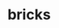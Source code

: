 ---
title: "bricks"
layout: cache
categories: [package, develop]
meta: {"versions": ["2023.08.25"], "compilers": ["gcc@=11.4.0", "gcc@=9.4.0", "oneapi@=2024.2.1"], "oss": ["ubuntu20.04", "ubuntu22.04"], "platforms": ["linux"], "targets": ["ppc64le", "x86_64_v3"], "stacks": ["e4s", "e4s-oneapi", "e4s-power", "root"], "num_specs": 11, "num_specs_by_stack": {"root": 11, "e4s-power": 4, "e4s": 4, "e4s-oneapi": 3}}
spec_details: [{"hash": "igya5uyfhr7a6d3if237vzuvugcnqxc6", "compiler": "gcc@=9.4.0", "versions": ["2023.08.25"], "os": "ubuntu20.04", "platform": "linux", "target": "ppc64le", "variants": ["build_system=cmake", "build_type=Release", "~cuda", "generator=make", "~ipo", "patches=7fe8d1d"], "stacks": ["root", "e4s-power"], "size": "-", "tarball": "https://binaries.spack.io/develop/build_cache/linux-ubuntu20.04-ppc64le/gcc-9.4.0/bricks-2023.08.25/linux-ubuntu20.04-ppc64le-gcc-9.4.0-bricks-2023.08.25-igya5uyfhr7a6d3if237vzuvugcnqxc6.spack"}, {"hash": "kp6n3sctmfgn3isswj6nhtuwqvwm5wl4", "compiler": "gcc@=9.4.0", "versions": ["2023.08.25"], "os": "ubuntu20.04", "platform": "linux", "target": "ppc64le", "variants": ["build_system=cmake", "build_type=Release", "+cuda", "generator=make", "~ipo", "patches=7fe8d1d"], "stacks": ["root", "e4s-power"], "size": "-", "tarball": "https://binaries.spack.io/develop/build_cache/linux-ubuntu20.04-ppc64le/gcc-9.4.0/bricks-2023.08.25/linux-ubuntu20.04-ppc64le-gcc-9.4.0-bricks-2023.08.25-kp6n3sctmfgn3isswj6nhtuwqvwm5wl4.spack"}, {"hash": "ykk3u3vcolk2wehabbxkvwkckdwaulnv", "compiler": "gcc@=9.4.0", "versions": ["2023.08.25"], "os": "ubuntu20.04", "platform": "linux", "target": "ppc64le", "variants": ["build_system=cmake", "build_type=Release", "~cuda", "generator=make", "~ipo", "patches=7fe8d1d"], "stacks": ["root", "e4s-power"], "size": "-", "tarball": "https://binaries.spack.io/develop/build_cache/linux-ubuntu20.04-ppc64le/gcc-9.4.0/bricks-2023.08.25/linux-ubuntu20.04-ppc64le-gcc-9.4.0-bricks-2023.08.25-ykk3u3vcolk2wehabbxkvwkckdwaulnv.spack"}, {"hash": "nwd2gyxovekgcncmenmqxov6ak6i3u33", "compiler": "gcc@=9.4.0", "versions": ["2023.08.25"], "os": "ubuntu20.04", "platform": "linux", "target": "ppc64le", "variants": ["build_system=cmake", "build_type=Release", "+cuda", "generator=make", "~ipo", "patches=7fe8d1d"], "stacks": ["root", "e4s-power"], "size": "-", "tarball": "https://binaries.spack.io/develop/build_cache/linux-ubuntu20.04-ppc64le/gcc-9.4.0/bricks-2023.08.25/linux-ubuntu20.04-ppc64le-gcc-9.4.0-bricks-2023.08.25-nwd2gyxovekgcncmenmqxov6ak6i3u33.spack"}, {"hash": "3mqzbp4ry54jwwodtcswfcks67yvkxs7", "compiler": "gcc@=11.4.0", "versions": ["2023.08.25"], "os": "ubuntu22.04", "platform": "linux", "target": "x86_64_v3", "variants": ["build_system=cmake", "build_type=Release", "~cuda", "generator=make", "~ipo", "patches=7fe8d1d"], "stacks": ["root", "e4s"], "size": "-", "tarball": "https://binaries.spack.io/develop/build_cache/linux-ubuntu22.04-x86_64_v3/gcc-11.4.0/bricks-2023.08.25/linux-ubuntu22.04-x86_64_v3-gcc-11.4.0-bricks-2023.08.25-3mqzbp4ry54jwwodtcswfcks67yvkxs7.spack"}, {"hash": "2mdnfftdb4gwqbblyskppd5g33mfchpk", "compiler": "gcc@=11.4.0", "versions": ["2023.08.25"], "os": "ubuntu22.04", "platform": "linux", "target": "x86_64_v3", "variants": ["build_system=cmake", "build_type=Release", "+cuda", "generator=make", "~ipo", "patches=7fe8d1d"], "stacks": ["root", "e4s"], "size": "-", "tarball": "https://binaries.spack.io/develop/build_cache/linux-ubuntu22.04-x86_64_v3/gcc-11.4.0/bricks-2023.08.25/linux-ubuntu22.04-x86_64_v3-gcc-11.4.0-bricks-2023.08.25-2mdnfftdb4gwqbblyskppd5g33mfchpk.spack"}, {"hash": "3tlnlij3u7s3fxf7lng72uw4ijvk3sfm", "compiler": "gcc@=11.4.0", "versions": ["2023.08.25"], "os": "ubuntu22.04", "platform": "linux", "target": "x86_64_v3", "variants": ["build_system=cmake", "build_type=Release", "~cuda", "generator=make", "~ipo", "patches=7fe8d1d"], "stacks": ["root", "e4s"], "size": "-", "tarball": "https://binaries.spack.io/develop/build_cache/linux-ubuntu22.04-x86_64_v3/gcc-11.4.0/bricks-2023.08.25/linux-ubuntu22.04-x86_64_v3-gcc-11.4.0-bricks-2023.08.25-3tlnlij3u7s3fxf7lng72uw4ijvk3sfm.spack"}, {"hash": "wykiqwue25mkhiqrx3lyvncekpzwf3wv", "compiler": "gcc@=11.4.0", "versions": ["2023.08.25"], "os": "ubuntu22.04", "platform": "linux", "target": "x86_64_v3", "variants": ["build_system=cmake", "build_type=Release", "+cuda", "generator=make", "~ipo", "patches=7fe8d1d"], "stacks": ["root", "e4s"], "size": "-", "tarball": "https://binaries.spack.io/develop/build_cache/linux-ubuntu22.04-x86_64_v3/gcc-11.4.0/bricks-2023.08.25/linux-ubuntu22.04-x86_64_v3-gcc-11.4.0-bricks-2023.08.25-wykiqwue25mkhiqrx3lyvncekpzwf3wv.spack"}, {"hash": "ie753tws4omnt27iz6utag5m7xav2xi3", "compiler": "oneapi@=2024.2.1", "versions": ["2023.08.25"], "os": "ubuntu22.04", "platform": "linux", "target": "x86_64_v3", "variants": ["build_system=cmake", "build_type=Release", "~cuda", "generator=make", "~ipo", "patches=7fe8d1d"], "stacks": ["root", "e4s-oneapi"], "size": "-", "tarball": "https://binaries.spack.io/develop/build_cache/linux-ubuntu22.04-x86_64_v3/oneapi-2024.2.1/bricks-2023.08.25/linux-ubuntu22.04-x86_64_v3-oneapi-2024.2.1-bricks-2023.08.25-ie753tws4omnt27iz6utag5m7xav2xi3.spack"}, {"hash": "x3rrnsg2yvxczlrardjyjytwdddmxwuw", "compiler": "oneapi@=2024.2.1", "versions": ["2023.08.25"], "os": "ubuntu22.04", "platform": "linux", "target": "x86_64_v3", "variants": ["build_system=cmake", "build_type=Release", "~cuda", "generator=make", "~ipo", "patches=7fe8d1d"], "stacks": ["root", "e4s-oneapi"], "size": "-", "tarball": "https://binaries.spack.io/develop/build_cache/linux-ubuntu22.04-x86_64_v3/oneapi-2024.2.1/bricks-2023.08.25/linux-ubuntu22.04-x86_64_v3-oneapi-2024.2.1-bricks-2023.08.25-x3rrnsg2yvxczlrardjyjytwdddmxwuw.spack"}, {"hash": "a5joypeulbjn3wi3eibgfx32liglbyxl", "compiler": "oneapi@=2024.2.1", "versions": ["2023.08.25"], "os": "ubuntu22.04", "platform": "linux", "target": "x86_64_v3", "variants": ["build_system=cmake", "build_type=Release", "~cuda", "generator=make", "~ipo", "patches=7fe8d1d"], "stacks": ["root", "e4s-oneapi"], "size": "-", "tarball": "https://binaries.spack.io/develop/build_cache/linux-ubuntu22.04-x86_64_v3/oneapi-2024.2.1/bricks-2023.08.25/linux-ubuntu22.04-x86_64_v3-oneapi-2024.2.1-bricks-2023.08.25-a5joypeulbjn3wi3eibgfx32liglbyxl.spack"}]
---